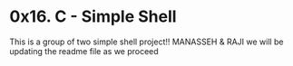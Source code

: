 # 0x16. C - Simple Shell
This is a group of two simple shell project!!
MANASSEH & RAJI
we will be updating the readme file as we proceed

